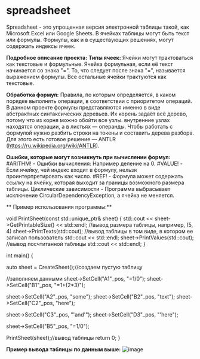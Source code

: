 # spreadsheet
Spreadsheet - это упрощенная версия электронной таблицы такой, как Microsoft Excel или Google Sheets. В ячейках таблицы могут быть текст или формулы. Формулы, как и в существующих решениях, могут содержать индексы ячеек.

**Подробное описание проекта:**
  **Типы ячеек:**
    Ячейки могут трактоваться как текстовые и формульные. 
    Ячейка формульная, если её текст начинается со знака "=". То, что следует после знака "=", называется выражением формулы.
    Все остальные ячейки трактуются как текстовые.

  **Обработка формул:**
      Правила, по которым определяется, в каком порядке выполнять операции, в соответствии с приоритетом операций. В данном проекте формулы       представляются именно в виде абстрактных синтаксических деревьев. Их корень задаёт всё дерево, потому что из корня можно обойти все узлы.      внутренние узлах находятся операции, а в листьях — операнды. 
      Чтобы работать с формулой нужно разбить строки на токены и составить дерева разбора. Для этого есть готовое решение — ANTLR                 (https://ru.wikipedia.org/wiki/ANTLR).

   **Ошибки, которые могут возникнуть при вычислении формул:**
      #ARITHM! - Ошибки вычисления: Например деление на 0.
      #VALUE! - Если ячейку, чей индекс входит в формулу, нельзя проинтерпретировать как число.
      #REF! - Формула может содержать ссылку на ячейку, которая выходит за границы возможного размера таблицы.
      Циклические зависимости - Программа выбрасывает исключение CircularDependencyException, а ячейка не меняется.

 ** Пример использования программы:**

void PrintSheet(const std::unique_ptr<SheetInterface>& sheet) {
    std::cout << sheet->GetPrintableSize() << std::endl; //вывод размера таблицы, например, (5, 4)
    sheet->PrintTexts(std::cout); //вывод таблицы в том виде, в котором ее записал пользователь
    std::cout << std::endl;
    sheet->PrintValues(std::cout); //вывод посчтитанной таблицы
    std::cout << std::endl;
}

int main() {

auto sheet = CreateSheet();//создаем пустую таблицу

//заполняем данными
sheet->SetCell("A1"_pos, "=1/0");
sheet->SetCell("B1"_pos, "=1+(2*3)");

sheet->SetCell("A2"_pos, "some");
sheet->SetCell("B2"_pos, "text");
sheet->SetCell("C2"_pos, "here");

sheet->SetCell("C3"_pos, "'and'");
sheet->SetCell("D3"_pos, "'here");

sheet->SetCell("B5"_pos, "=1/0");

PrintSheet(sheet);//вывод таблицы
    return 0;
}

**Пример вывода таблицы по данным выше:**
![image](https://github.com/RbBobby/spreadsheet/assets/125093981/90d4937a-3153-4ca0-a7f6-8159fd0ef32e)
